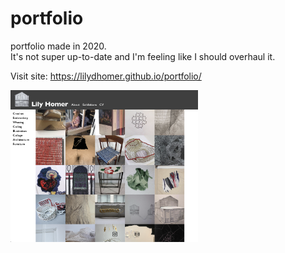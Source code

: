 # portfolio
portfolio made in 2020.
</br>
It's not super up-to-date and I'm feeling like I should overhaul it.


Visit site:
https://lilydhomer.github.io/portfolio/

<img src="Images/homepage.jpg" align="left" width="300">
